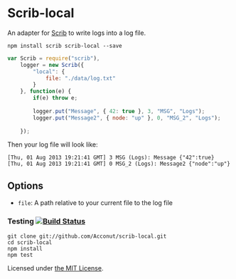 Scrib-local
====

An adapter for [Scrib](https://github.com/Acconut/scrib) to write logs into a log file.

```
npm install scrib scrib-local --save
```

```javascript
var Scrib = require("scrib"),
    logger = new Scrib({
        "local": {
            file: "./data/log.txt"
        }
    }, function(e) {
        if(e) throw e;
        
        logger.put("Message", { 42: true }, 3, "MSG", "Logs");
        logger.put("Message2", { node: "up" }, 0, "MSG_2", "Logs");
        
    });
```

Then your log file will look like:

```
[Thu, 01 Aug 2013 19:21:41 GMT] 3 MSG (Logs): Message {"42":true}
[Thu, 01 Aug 2013 19:21:41 GMT] 0 MSG_2 (Logs): Message2 {"node":"up"}
```

Options
---

* `file`: A path relative to your current file to the log file

### Testing [![Build Status](https://drone.io/github.com/Acconut/scrib-local/status.png)](https://drone.io/github.com/Acconut/scrib-local/latest)

```
git clone git://github.com/Acconut/scrib-local.git
cd scrib-local
npm install
npm test
```

Licensed under [the MIT License](https://raw.github.com/Acconut/scrib/master/LICENSE).